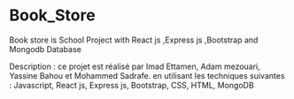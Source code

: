 # Book_Store
Book store is School Project with React js ,Express js ,Bootstrap and Mongodb Database



Description : ce projet est réalisé par Imad Ettamen, Adam mezouari, Yassine Bahou et Mohammed Sadrafe. en utilisant les techniques suivantes : Javascript, React js, Express js, Bootstrap, CSS, HTML, MongoDB
